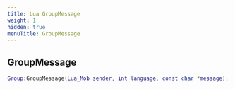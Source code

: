 ```yaml
---
title: Lua GroupMessage
weight: 1
hidden: true
menuTitle: GroupMessage
---
```

## GroupMessage
```lua
Group:GroupMessage(Lua_Mob sender, int language, const char *message); -- void
```
